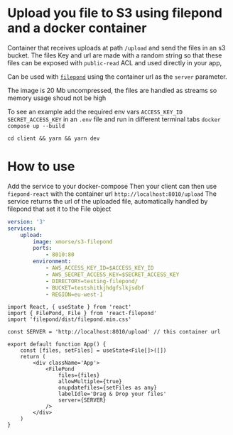 # Upload you file to S3 using filepond and a docker container

Container that receives uploads at path `/upload` and send the files in an s3 bucket.
The files Key and url are made with a random string so that these files can be exposed with `public-read` ACL and used directly in your app,

Can be used with [`filepond`](https://pqina.nl/filepond/) using the container url as the `server` parameter.

The image is 20 Mb uncompressed, the files are handled as streams so memory usage shoud not be high

To see an example add the required env vars `ACCESS_KEY_ID` `SECRET_ACCESS_KEY` in an `.env` file and run in different terminal tabs
`docker compose up --build`

`cd client && yarn && yarn dev`

# How to use

Add the service to your docker-compose
Then your client can then use `fiepond-react` with the container url `http://localhost:8010/upload`
The service returns the url of the uploaded file, automatically handled by filepond that set it to the File object

```yml
version: '3'
services:
    upload:
        image: xmorse/s3-filepond
        ports:
            - 8010:80
        environment:
            - AWS_ACCESS_KEY_ID=$ACCESS_KEY_ID
            - AWS_SECRET_ACCESS_KEY=$SECRET_ACCESS_KEY
            - DIRECTORY=testing-filepond/
            - BUCKET=testshitkjhdgfslkjsdbf
            - REGION=eu-west-1
```

```tsx
import React, { useState } from 'react'
import { FilePond, File } from 'react-filepond'
import 'filepond/dist/filepond.min.css'

const SERVER = 'http://localhost:8010/upload' // this container url

export default function App() {
    const [files, setFiles] = useState<File[]>([])
    return (
        <div className='App'>
            <FilePond
                files={files}
                allowMultiple={true}
                onupdatefiles={setFiles as any}
                labelIdle='Drag & Drop your files'
                server={SERVER}
            />
        </div>
    )
}
```
